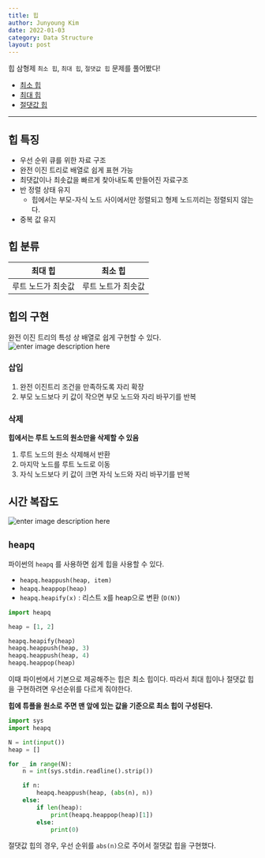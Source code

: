 ```yaml
---
title: 힙
author: Junyoung Kim
date: 2022-01-03
category: Data Structure
layout: post
---
```


  
  
힙 삼형제 `최소 힙`, `최대 힙`, `절댓값 힙` 문제를 풀어봤다!

- [최소 힙](https://www.acmicpc.net/problem/1927)
- [최대 힙](https://www.acmicpc.net/problem/11279)
- [절댓값 힙](https://www.acmicpc.net/problem/11286)


---

## 힙 특징
- 우선 순위 큐를 위한 자료 구조
- 완전 이진 트리로 배열로 쉽게 표현 가능
- 최댓값이나 최솟값을 빠르게 찾아내도록 만들어진 자료구조
- 반 정렬 상태 유지
	- 힙에서는 부모-자식 노드 사이에서만 정렬되고 형제 노드끼리는 정렬되지 않는다.
- 중복 값 유지

## 힙 분류

| 최대 힙 | 최소 힙 |
|--|--|
| 루트 노드가 최솟값 | 루트 노트가 최솟값 |

## 힙의 구현

완전 이진 트리의 특성 상 배열로 쉽게 구현할 수 있다.
<br>
![enter image description here](https://img1.daumcdn.net/thumb/R1280x0/?scode=mtistory2&fname=https://blog.kakaocdn.net/dn/baNi4n/btqZ2csFHgz/b7JeFBrQIKik1B0pmx4HJk/img.png)

### 삽입
1. 완전 이진트리 조건을 만족하도록 자리 확장
2. 부모 노드보다 키 값이 작으면 부모 노드와 자리 바꾸기를 반복

### 삭제
**힙에서는 루트 노드의 원소만을 삭제할 수 있음**
1. 루트 노드의 원소 삭제해서 반환
2. 마지막 노드를 루트 노드로 이동
3. 자식 노드보다 키 값이 크면 자식 노드와 자리 바꾸기를 반복

## 시간 복잡도
![enter image description here](https://gmlwjd9405.github.io/images/data-structure-heap/data-structure-heap-priorityqueue.png)

## `heapq`
파이썬의 `heapq` 를 사용하면 쉽게 힙을 사용할 수 있다.

-   `heapq.heappush(heap, item)`
-   `heapq.heappop(heap)`
-   `heapq.heapify(x)` : 리스트 x를 heap으로 변환 (`O(N)`)

```python
import heapq

heap = [1, 2]

heapq.heapify(heap)
heapq.heappush(heap, 3)
heapq.heappush(heap, 4)
heapq.heappop(heap)
```

이때 파이썬에서 기본으로 제공해주는 힙은 최소 힙이다.
따라서 최대 힙이나 절댓값 힙을 구현하려면 우선순위를 다르게 줘야한다.

**힙에 튜플을 원소로 주면 맨 앞에 있는 값을 기준으로 최소 힙이 구성된다.**

```python
import sys
import heapq

N = int(input())
heap = []

for _ in range(N):
    n = int(sys.stdin.readline().strip())

    if n:
        heapq.heappush(heap, (abs(n), n))
    else:
        if len(heap):
            print(heapq.heappop(heap)[1])
        else:
            print(0)
```
절댓값 힙의 경우, 우선 순위를 `abs(n)`으로 주어서 절댓값 힙을 구현했다.